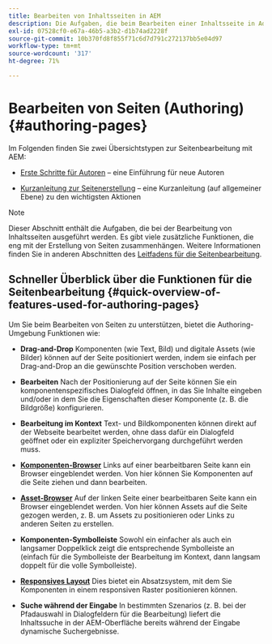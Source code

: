 ```yaml
---
title: Bearbeiten von Inhaltsseiten in AEM
description: Die Aufgaben, die beim Bearbeiten einer Inhaltsseite in Adobe Experience Manager 6.5 erforderlich sind.
exl-id: 07528cf0-e67a-46b5-a3b2-d1b74ad2228f
source-git-commit: 10b370fd8f855f71c6d7d791c272137bb5e04d97
workflow-type: tm+mt
source-wordcount: '317'
ht-degree: 71%

---
```


# Bearbeiten von Seiten (Authoring){#authoring-pages}

Im Folgenden finden Sie zwei Übersichtstypen zur Seitenbearbeitung mit AEM:

* [Erste Schritte für Autoren](/help/sites-authoring/first-steps.md) – eine Einführung für neue Autoren

* [Kurzanleitung zur Seitenerstellung](/help/sites-authoring/qg-page-authoring.md) – eine Kurzanleitung (auf allgemeiner Ebene) zu den wichtigsten Aktionen

>[!NOTE]
>
>Dieser Abschnitt enthält die Aufgaben, die bei der Bearbeitung von Inhaltsseiten ausgeführt werden. Es gibt viele zusätzliche Funktionen, die eng mit der Erstellung von Seiten zusammenhängen. Weitere Informationen finden Sie in anderen Abschnitten des [Leitfadens für die Seitenbearbeitung](/help/sites-authoring/home.md).

## Schneller Überblick über die Funktionen für die Seitenbearbeitung {#quick-overview-of-features-used-for-authoring-pages}

Um Sie beim Bearbeiten von Seiten zu unterstützen, bietet die Authoring-Umgebung Funktionen wie:

* **Drag-and-Drop**
Komponenten (wie Text, Bild) und digitale Assets (wie Bilder) können auf der Seite positioniert werden, indem sie einfach per Drag-and-Drop an die gewünschte Position verschoben werden.

* **Bearbeiten**
Nach der Positionierung auf der Seite können Sie ein komponentenspezifisches Dialogfeld öffnen, in das Sie Inhalte eingeben und/oder in dem Sie die Eigenschaften dieser Komponente (z. B. die Bildgröße) konfigurieren.

* **Bearbeitung im Kontext**
Text- und Bildkomponenten können direkt auf der Webseite bearbeitet werden, ohne dass dafür ein Dialogfeld geöffnet oder ein expliziter Speichervorgang durchgeführt werden muss.

* **[Komponenten-Browser](/help/sites-authoring/author-environment-tools.md#componentsbrowsertouchoptimizedui)**
Links auf einer bearbeitbaren Seite kann ein Browser eingeblendet werden. Von hier können Sie Komponenten auf die Seite ziehen und dann bearbeiten.

* **[Asset-Browser](/help/sites-authoring/author-environment-tools.md#assetsbrowsertouchoptimizedui)**
Auf der linken Seite einer bearbeitbaren Seite kann ein Browser eingeblendet werden. Von hier können Assets auf die Seite gezogen werden, z. B. um Assets zu positionieren oder Links zu anderen Seiten zu erstellen.

* **Komponenten-Symbolleiste**
Sowohl ein einfacher als auch ein langsamer Doppelklick zeigt die entsprechende Symbolleiste an (einfach für die Symbolleiste der Bearbeitung im Kontext, dann langsam doppelt für die volle Symbolleiste).

* **[Responsives Layout](/help/sites-authoring/responsive-layout.md)**
Dies bietet ein Absatzsystem, mit dem Sie Komponenten in einem responsiven Raster positionieren können.

* **Suche während der Eingabe**
In bestimmten Szenarios (z. B. bei der Pfadauswahl in Dialogfeldern für die Bearbeitung) liefert die Inhaltssuche in der AEM-Oberfläche bereits während der Eingabe dynamische Suchergebnisse.
